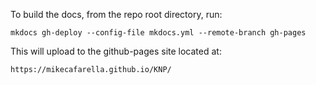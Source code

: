To build the docs, from the repo root directory, run:

`mkdocs gh-deploy --config-file mkdocs.yml --remote-branch gh-pages`

This will upload to the github-pages site located at:

`https://mikecafarella.github.io/KNP/`
